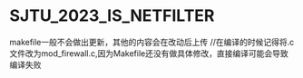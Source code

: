 # SJTU_2023_IS_NETFILTER
makefile一般不会做出更新，其他的内容会在改动后上传
//在编译的时候记得将.c文件改为mod_firewall.c,因为Makefile还没有做具体修改，直接编译可能会导致编译失败
